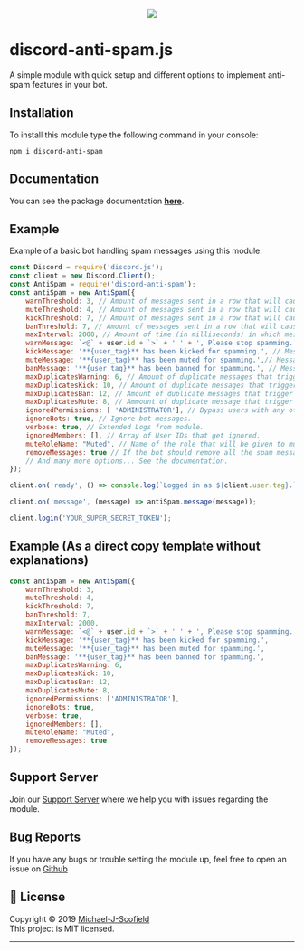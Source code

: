 <p align="center"><a href="https://nodei.co/npm/discord-anti-spam/"><img src="https://nodei.co/npm/discord-anti-spam.png"></a></p>

# discord-anti-spam.js

A simple module with quick setup and different options to implement anti-spam features in your bot.

## Installation

To install this module type the following command in your console:

```
npm i discord-anti-spam
```

## Documentation

You can see the package documentation [**here**](https://discord-anti-spam.js.org).

## Example

Example of a basic bot handling spam messages using this module.

```js
const Discord = require('discord.js');
const client = new Discord.Client();
const AntiSpam = require('discord-anti-spam');
const antiSpam = new AntiSpam({
	warnThreshold: 3, // Amount of messages sent in a row that will cause a warning.
	muteThreshold: 4, // Amount of messages sent in a row that will cause a mute
	kickThreshold: 7, // Amount of messages sent in a row that will cause a kick.
	banThreshold: 7, // Amount of messages sent in a row that will cause a ban.
	maxInterval: 2000, // Amount of time (in milliseconds) in which messages are considered spam.
	warnMessage: `<@` + user.id + `>` + ' ' + ', Please stop spamming.', // Message that will be sent in chat upon warning a user.
	kickMessage: '**{user_tag}** has been kicked for spamming.', // Message that will be sent in chat upon kicking a user.
	muteMessage: '**{user_tag}** has been muted for spamming.',// Message that will be sent in chat upon muting a user.
	banMessage: '**{user_tag}** has been banned for spamming.', // Message that will be sent in chat upon banning a user.
	maxDuplicatesWarning: 6, // Amount of duplicate messages that trigger a warning.
	maxDuplicatesKick: 10, // Amount of duplicate messages that trigger a warning.
	maxDuplicatesBan: 12, // Amount of duplicate messages that trigger a warning.
	maxDuplicatesMute: 8, // Ammount of duplicate message that trigger a mute.
	ignoredPermissions: [ 'ADMINISTRATOR'], // Bypass users with any of these permissions.
	ignoreBots: true, // Ignore bot messages.
	verbose: true, // Extended Logs from module.
	ignoredMembers: [], // Array of User IDs that get ignored.
	muteRoleName: "Muted", // Name of the role that will be given to muted users!
	removeMessages: true // If the bot should remove all the spam messages when taking action on a user!
	// And many more options... See the documentation.
});

client.on('ready', () => console.log(`Logged in as ${client.user.tag}.`));

client.on('message', (message) => antiSpam.message(message)); 

client.login('YOUR_SUPER_SECRET_TOKEN');
```

## Example (As a direct copy template without explanations)

```js
const antiSpam = new AntiSpam({
	warnThreshold: 3,
	muteThreshold: 4,
	kickThreshold: 7,
	banThreshold: 7,
	maxInterval: 2000,
	warnMessage: `<@` + user.id + `>` + ' ' + ', Please stop spamming.',
	kickMessage: '**{user_tag}** has been kicked for spamming.',
	muteMessage: '**{user_tag}** has been muted for spamming.',
	banMessage: '**{user_tag}** has been banned for spamming.',
	maxDuplicatesWarning: 6,
	maxDuplicatesKick: 10,
	maxDuplicatesBan: 12,
	maxDuplicatesMute: 8,
	ignoredPermissions: ['ADMINISTRATOR'],
	ignoreBots: true,
	verbose: true,
	ignoredMembers: [],
	muteRoleName: "Muted",
	removeMessages: true
});
```

## Support Server

Join our [Support Server](https://discord.gg/KQgDfGr) where we help you with issues regarding the module.

## Bug Reports

If you have any bugs or trouble setting the module up, feel free to open an issue on [Github](https://github.com/Michael-J-Scofield/discord-anti-spam)


## 📝 License
Copyright © 2019 [Michael-J-Scofield](https://github.com/Michael-J-Scofield)<br />
This project is MIT licensed.

---
